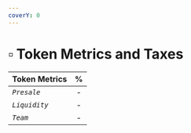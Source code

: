 ```yaml
---
coverY: 0
---
```


# ▫ Token Metrics and Taxes

| Token Metrics |  %  |
| ------------- | :-: |
| _`Presale`_   |  -  |
| _`Liquidity`_ |  -  |
| _`Team`_      |  -  |

